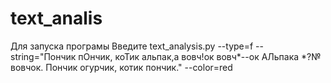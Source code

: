 # text_analis
Для запуска програмы 
Введите 
text_analysis.py --type=f --string="Пончик пОнчик, коТик
альпак,а вовч!ок вовч*--ок АЛьпака *?№ вовчок. Пончик огурчик, котик пончик." --color=red
